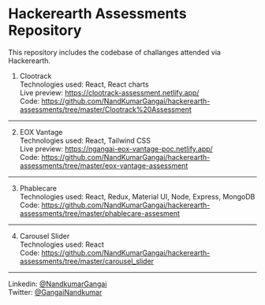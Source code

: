 # Hackerearth Assessments Repository  

This repository includes the codebase of challanges attended via Hackerearth.

1. Clootrack  
  Technologies used: React, React charts  
  Live preview: https://clootrack-assessment.netlify.app/  
  Code: https://github.com/NandKumarGangai/hackerearth-assessments/tree/master/Clootrack%20Assessment  
  <hr />
  
2. EOX Vantage  
  Technologies used: React, Tailwind CSS  
  Live preview: https://ngangai-eox-vantage-poc.netlify.app/  
  Code: https://github.com/NandKumarGangai/hackerearth-assessments/tree/master/eox-vantage-assessment  
  <hr />

3. Phablecare  
  Technologies used: React, Redux, Material UI, Node, Express, MongoDB  
  Code: https://github.com/NandKumarGangai/hackerearth-assessments/tree/master/phablecare-assesment  
  <hr />
 
 4. Carousel Slider   
  Technologies used: React    
  Code: https://github.com/NandKumarGangai/hackerearth-assessments/tree/master/carousel_slider    
  <hr />
  
Linkedin: [@NandkumarGangai](https://in.linkedin.com/in/nandkumar-gangai-910849123)  
Twitter:  [@GangaiNandkumar](https://twitter.com/gangainandkumar)
